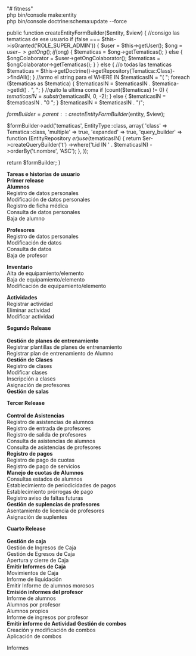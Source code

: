 "# fitness" 
</br>
php bin/console make:entity
</br>
php bin/console doctrine:schema:update --force
</br>

public function createEntityFormBuilder($entity, $view)
{
//consigo las tematicas de ese usuario
if (false === $this->isGranted('ROLE_SUPER_ADMIN')) {
$user = $this->getUser();
$ong = $user->getOng();
if ($ong) {
$tematicas = $ong->getTematicas();
} else {
$ongColaborator = $user->getOngColaborator();
$tematicas = $ongColaborator->getTematicas();
}
} else {
//o todas las tematicas
$tematicas = $this->getDoctrine()->getRepository(Tematica::Class)->findAll();
}
//armo el string para el WHERE IN
$tematicasIN = "( ";
foreach ($tematicas as $tematica) {
$tematicasIN = $tematicasIN . $tematica->getId() . ", ";
}
//quito la ultima coma
if (count($tematicas) != 0) {
$tematicasIN = substr($tematicasIN, 0, -2);
} else {
$tematicasIN = $tematicasIN . "0 ";
}
$tematicasIN = $tematicasIN . ")";

$formBuilder = parent::createEntityFormBuilder($entity, $view);

$formBuilder->add('tematicas', EntityType::class, array(
'class' => Tematica::class,
'multiple' => true,
'expanded' => true,
'query_builder' => function (EntityRepository $er) use ($tematicasIN) {
return $er->createQueryBuilder('t')
->where('t.id IN ' . $tematicasIN)
->orderBy('t.nombre', 'ASC');
},
));

return $formBuilder;
}



<b>Tareas e historias de usuario</b></br>
<b>Primer release</b></br>
<b>Alumnos</b></br>
Registro de datos personales</br>
Modificación de datos personales</br>
Registro de ficha médica</br>
Consulta de datos personales</br>
Baja de alumno</br>

<b>Profesores</b></br>
Registro de datos personales</br>
Modificación de datos</br>
Consulta de datos</br>
Baja de profesor</br>

<b>Inventario</b></br>
Alta de equipamiento/elemento</br>
Baja de equipamiento/elemento</br>
Modificación de equipamiento/elemento</br>

<b>Actividades</b></br>
Registrar actividad</br>
Eliminar actividad</br>
Modificar actividad</br>

<b>Segundo Release</b></br>
</br>
<b>Gestión de planes de entrenamiento</b></br>
Registrar plantillas de planes de entrenamiento</br>
Registrar plan de entrenamiento de Alumno</br>
<b>Gestión de Clases</b></br>
Registro de clases</br>
Modificar clases</br>
Inscripción a clases</br>
Asignación de profesores</br>
<b>Gestión de salas</b></br>

<b>Tercer Release</b></br>
</br>
<b>Control de Asistencias</b></br>
Registro de asistencias de alumnos</br>
Registro de entrada de profesores</br>
Registro de salida de profesores</br>
Consulta de asistencias de alumnos</br>
Consulta de asistencias de profesores</br>
<b>Registro de pagos</b></br>
Registro de pago de cuotas</br>
Registro de pago de servicios</br>
<b>Manejo de cuotas de Alumnos</b></br>
Consultas estados de alumnos</br>
Establecimiento de periodicidades de pagos</br>
Establecimiento prórrogas de pago</br>
Registro aviso de faltas futuras</br>
<b>Gestión de suplencias de profesores</b></br>
Asentamiento de licencia de profesores</br>
Asignación de suplentes</br>

<b>Cuarto Release</b></br>
</br>
<b>Gestión de caja</b></br>
Gestión de Ingresos de Caja</br>
Gestión de Egresos de Caja</br>
Apertura y cierre de Caja</br>
<b>Emitir Informes de Caja</b></br>
Movimientos de Caja</br>
Informe de liquidación </br>
Emitir Informe de alumnos morosos</br>
<b>Emisión informes del profesor</b></br>
Informe de alumnos</br>
Alumnos por profesor</br>
Alumnos propios</br>
Informe de ingresos por profesor</br>
<b>Emitir informe de Actividad</b>
<b>Gestión de combos</b></br>
Creación y modificación de combos</br>
Aplicación de combos</br>

Informes